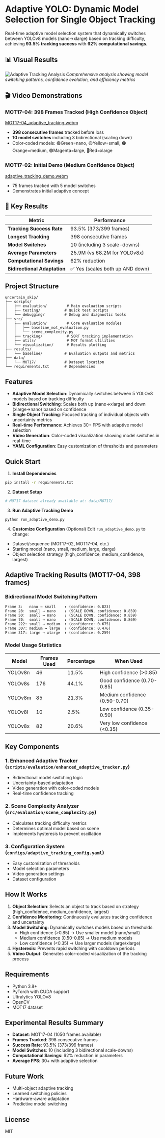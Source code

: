 # Adaptive YOLO: Dynamic Model Selection for Single Object Tracking

Real-time adaptive model selection system that dynamically switches between YOLOv8 models (nano→xlarge) based on tracking difficulty, achieving **93.5% tracking success** with **62% computational savings**.

## 📊 Visual Results

![Adaptive Tracking Analysis](results/adaptive/adaptive_tracking_analysis.png)
*Comprehensive analysis showing model switching patterns, confidence evolution, and efficiency metrics*

## 🎬 Video Demonstrations

### MOT17-04: 398 Frames Tracked (High Confidence Object)

[MOT17-04_adaptive_tracking.webm](https://github.com/user-attachments/assets/9f1bd7b5-401d-4e34-99f8-4c52b8c72e46)

- **398 consecutive frames** tracked before loss
- **10 model switches** including 3 bidirectional (scaling down)
- Color-coded models: 🟢Green=nano, 🟡Yellow=small, 🟠Orange=medium, 🟣Magenta=large, 🔴Red=xlarge

### MOT17-02: Initial Demo (Medium Confidence Object)

[adaptive_tracking_demo.webm](https://github.com/user-attachments/assets/526fcdb1-a197-4030-86ff-7ffae4c42101)


- 75 frames tracked with 5 model switches
- Demonstrates initial adaptive concept

## 🚀 Key Results

| Metric | Performance |
|--------|------------|
| **Tracking Success Rate** | 93.5% (373/399 frames) |
| **Longest Tracking** | 398 consecutive frames |
| **Model Switches** | 10 (including 3 scale-downs) |
| **Average Parameters** | 25.9M (vs 68.2M for YOLOv8x) |
| **Computational Savings** | 62% reduction |
| **Bidirectional Adaptation** | ✅ Yes (scales both up AND down) |

## Project Structure

```
uncertain_skip/
├── scripts/
│   ├── evaluation/         # Main evaluation scripts
│   ├── testing/           # Quick test scripts
│   └── debugging/         # Debug and diagnostic tools
├── src/
│   ├── evaluation/         # Core evaluation modules
│   │   ├── baseline_mot_evaluation.py
│   │   └── scene_complexity.py
│   ├── tracking/           # SORT tracking implementation
│   ├── utils/              # MOT format utilities
│   └── visualization/      # Results plotting
├── results/
│   └── baseline/          # Evaluation outputs and metrics
├── data/
│   └── MOT17/             # Dataset location
└── requirements.txt       # Dependencies
```

## Features

- **Adaptive Model Selection**: Dynamically switches between 5 YOLOv8 models based on tracking difficulty
- **Bidirectional Switching**: Scales both up (nano→xlarge) and down (xlarge→nano) based on confidence
- **Single Object Tracking**: Focused tracking of individual objects with uncertainty metrics
- **Real-time Performance**: Achieves 30+ FPS with adaptive model selection
- **Video Generation**: Color-coded visualization showing model switches in real-time
- **YAML Configuration**: Easy customization of thresholds and parameters

## Quick Start

1. **Install Dependencies**
```bash
pip install -r requirements.txt
```

2. **Dataset Setup**
```bash
# MOT17 dataset already available at: data/MOT17/
```

3. **Run Adaptive Tracking Demo**
```bash
python run_adaptive_demo.py
```

4. **Customize Configuration** (Optional)
Edit `run_adaptive_demo.py` to change:
- Dataset/sequence (MOT17-02, MOT17-04, etc.)
- Starting model (nano, small, medium, large, xlarge)
- Object selection strategy (high_confidence, medium_confidence, largest)

## Adaptive Tracking Results (MOT17-04, 398 frames)

### Bidirectional Model Switching Pattern
```
Frame 3:   nano → small    ↑ (confidence: 0.823)
Frame 28:  small → nano    ↓ (SCALE DOWN, confidence: 0.859)
Frame 50:  small → nano    ↓ (SCALE DOWN, confidence: 0.859)
Frame 70:  small → nano    ↓ (SCALE DOWN, confidence: 0.869)
Frame 222: small → medium  ↑ (confidence: 0.675)
Frame 307: medium → large  ↑ (confidence: 0.476)
Frame 317: large → xlarge  ↑ (confidence: 0.259)
```

### Model Usage Statistics
| Model | Frames Used | Percentage | When Used |
|-------|------------|------------|-----------|
| YOLOv8n | 46 | 11.5% | High confidence (>0.85) |
| YOLOv8s | 176 | 44.1% | Good confidence (0.70-0.85) |
| YOLOv8m | 85 | 21.3% | Medium confidence (0.50-0.70) |
| YOLOv8l | 10 | 2.5% | Low confidence (0.35-0.50) |
| YOLOv8x | 82 | 20.6% | Very low confidence (<0.35) |

## Key Components

### 1. Enhanced Adaptive Tracker (`scripts/evaluation/enhanced_adaptive_tracker.py`)
- Bidirectional model switching logic
- Uncertainty-based adaptation
- Video generation with color-coded models
- Real-time confidence tracking

### 2. Scene Complexity Analyzer (`src/evaluation/scene_complexity.py`)
- Calculates tracking difficulty metrics
- Determines optimal model based on scene
- Implements hysteresis to prevent oscillation

### 3. Configuration System (`configs/adaptive_tracking_config.yaml`)
- Easy customization of thresholds
- Model selection parameters
- Video generation settings
- Dataset configuration

## How It Works

1. **Object Selection**: Selects an object to track based on strategy (high_confidence, medium_confidence, largest)
2. **Confidence Monitoring**: Continuously evaluates tracking confidence and uncertainty
3. **Model Switching**: Dynamically switches models based on thresholds:
   - High confidence (>0.85) → Use smaller model (nano/small)
   - Medium confidence (0.50-0.85) → Use medium models
   - Low confidence (<0.35) → Use larger models (large/xlarge)
4. **Hysteresis**: Prevents rapid switching with cooldown periods
5. **Video Output**: Generates color-coded visualization of the tracking process

## Requirements

- Python 3.8+
- PyTorch with CUDA support
- Ultralytics YOLOv8
- OpenCV
- MOT17 dataset

## Experimental Results Summary

- **Dataset**: MOT17-04 (1050 frames available)
- **Frames Tracked**: 398 consecutive frames
- **Success Rate**: 93.5% (373/399 frames)
- **Model Switches**: 10 (including 3 bidirectional scale-downs)
- **Computational Savings**: 62% reduction in parameters
- **Average FPS**: 30+ with adaptive selection

## Future Work

- Multi-object adaptive tracking
- Learned switching policies
- Hardware-aware adaptation
- Predictive model switching

## License

MIT
